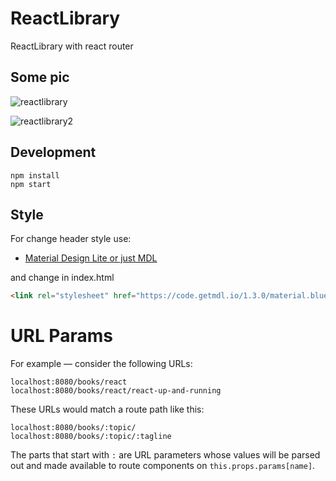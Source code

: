 # ReactLibrary
ReactLibrary with react router

## Some pic
![reactlibrary](https://cloud.githubusercontent.com/assets/23314692/24324525/dbefff40-1190-11e7-82ae-40f6c6884fe5.jpg)

![reactlibrary2](https://cloud.githubusercontent.com/assets/23314692/24324539/f8b1c230-1190-11e7-8531-448baca2e4d2.jpg)

## Development

```
npm install
npm start
```
## Style

For change header style use:
- [Material Design Lite or just MDL](https://getmdl.io/customize/index.html)

and change in index.html
```html
<link rel="stylesheet" href="https://code.getmdl.io/1.3.0/material.blue-red.min.css" />
```

# URL Params

For example — consider the following URLs:

```
localhost:8080/books/react
localhost:8080/books/react/react-up-and-running
```

These URLs would match a route path like this:

```
localhost:8080/books/:topic/
localhost:8080/books/:topic/:tagline
```

The parts that start with `:` are URL parameters whose values will be
parsed out and made available to route components on
`this.props.params[name]`.

